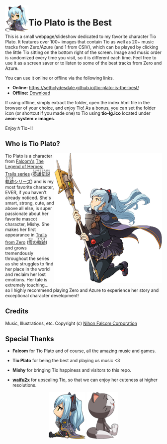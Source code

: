 ﻿<img src="aeon-system/images/tio-and-mishy.png" align="left" height="85">

# Tio Plato is the Best

This is a small webpage/slideshow dedicated to my favorite character Tio Plato. It features over 100+ images that contain Tio as well as 20+ music tracks from Zero/Azure (and 1 from CSIV), which can be played by clicking the little Tio sitting on the bottom right of the screen. Image and music order is randomized every time you visit, so it is different each time. Feel free to use it as a screen saver or to listen to some of the best tracks from Zero and Azure.

You can use it online or offline via the following links.

- **Online:** https://sethclydesdale.github.io/tio-plato-is-the-best/
- **Offline:** [Download](https://github.com/SethClydesdale/tio-plato-is-the-best/archive/main.zip)

If using offline, simply extract the folder, open the index.html file in the browser of your choice, and enjoy Tio! As a bonus, you can set the folder icon (or shortcut if you made one) to Tio using **tio-lg.ico** located under **aeon-system > images**.

Enjoy☆Tio~!!


## Who is Tio Plato?

<img src="aeon-system/images/tio-plato.png" align="right">

Tio Plato is a character from [Falcom's](https://www.falcom.co.jp/) [The Legend of Heroes: Trails series](https://www.thelegendofheroes.com/) ([<ruby>英雄伝説<rt>えいゆうでんせつ</rt></ruby> <ruby>軌跡<rt>きせき</rt></ruby>シリーズ](https://www.falcom.co.jp/kiseki/)) and is my most favorite character, EVER, if you haven't already noticed. She's smart, strong, cute, and above all else, is super passionate about her favorite mascot character, Mishy. She makes her first appearance in [Trails from Zero](https://www.thelegendofheroes.com/crossbell/) ([<ruby>零<rt>ゼロ</rt></ruby>の<ruby>軌跡<rt>きせき</rt></ruby>](https://www.falcom.co.jp/zeroao/)) and grows tremendously throughout the series as she struggles to find her place in the world and reclaim her lost emotions. Her tale is extremely touching... so I highly recommend playing Zero and Azure to experience her story and exceptional character development!


## Credits
Music, Illustrations, etc. Copyright (c) [Nihon Falcom Corporation](https://www.falcom.co.jp/)


## Special Thanks

- **Falcom** for Tio Plato and of course, all the amazing music and games.

- **Tio Plato** for being the best and playing us music <3

- **Mishy** for bringing Tio happiness and visitors to this repo.

- [**waifu2x**](https://github.com/nagadomi/waifu2x) for upscaling Tio, so that we can enjoy her cuteness at higher resolutions.

<p align="center">
  <img src="aeon-system/images/sitting-tio.png" height="150">
  <img src="aeon-system/images/sitting-mishy.png" height="150">
</p>
